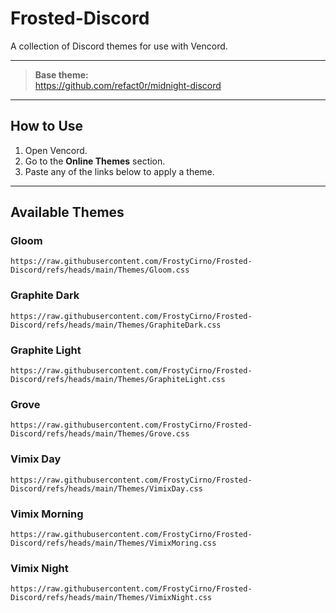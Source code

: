 # Frosted-Discord

A collection of Discord themes for use with Vencord.

---

> **Base theme:**  
> https://github.com/refact0r/midnight-discord

---

## How to Use
1. Open Vencord.
2. Go to the **Online Themes** section.
3. Paste any of the links below to apply a theme.

---

## Available Themes

### Gloom
`https://raw.githubusercontent.com/FrostyCirno/Frosted-Discord/refs/heads/main/Themes/Gloom.css`

### Graphite Dark
`https://raw.githubusercontent.com/FrostyCirno/Frosted-Discord/refs/heads/main/Themes/GraphiteDark.css`

### Graphite Light
`https://raw.githubusercontent.com/FrostyCirno/Frosted-Discord/refs/heads/main/Themes/GraphiteLight.css`

### Grove
`https://raw.githubusercontent.com/FrostyCirno/Frosted-Discord/refs/heads/main/Themes/Grove.css`

### Vimix Day
`https://raw.githubusercontent.com/FrostyCirno/Frosted-Discord/refs/heads/main/Themes/VimixDay.css`

### Vimix Morning
`https://raw.githubusercontent.com/FrostyCirno/Frosted-Discord/refs/heads/main/Themes/VimixMoring.css`

### Vimix Night
`https://raw.githubusercontent.com/FrostyCirno/Frosted-Discord/refs/heads/main/Themes/VimixNight.css`
